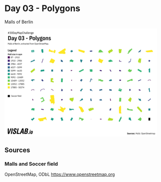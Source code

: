 # Day 03 - Polygons
Malls of Berlin

![03](03.png)

## Sources

### Malls and Soccer field
OpenStreetMap, ODbL
https://www.openstreetmap.org